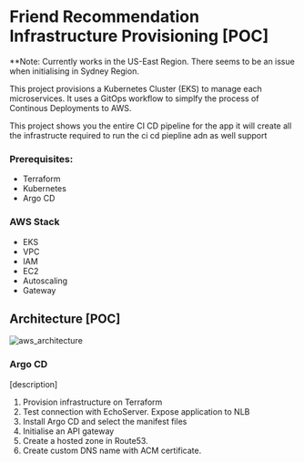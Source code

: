 

# Friend Recommendation Infrastructure Provisioning [POC]
**Note: Currently works in the US-East Region. There seems to be an issue when initialising in Sydney Region.

This project provisions a Kubernetes Cluster (EKS) to manage each microservices.  It uses a GitOps workflow to simplfy the process of Continous Deployments to AWS.

This project shows you the entire CI CD pipeline for the app 
it will create all the infrastructe required to run the ci cd piepline adn as well support 


### Prerequisites:
- Terraform 
- Kubernetes 
- Argo CD

### AWS Stack 
- EKS
- VPC
- IAM 
- EC2
- Autoscaling 
- Gateway 

## Architecture **[POC]**
![aws_architecture](https://github.com/philipdaquin/friend-recommendation-provision/assets/85416532/e1ec189e-6631-4d93-b099-41378943201e)



### Argo CD 
[description]


1. Provision infrastructure on Terraform 
2. Test connection with EchoServer. Expose application to NLB 
3. Install Argo CD and select the manifest files 
4. Initialise an API gateway
5. Create a hosted zone in Route53. 
6. Create custom DNS name with ACM certificate. 
